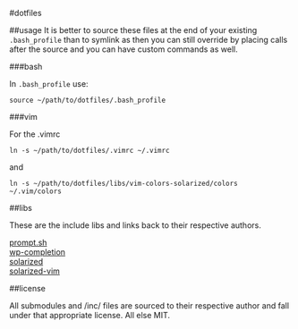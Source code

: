 #dotfiles

##usage
It is better to source these files at the end of your existing `.bash_profile` than to symlink as then you can still override by placing calls after the source and you can have custom commands as well.


###bash

In `.bash_profile` use:
```
source ~/path/to/dotfiles/.bash_profile
```

###vim

For the .vimrc
```
ln -s ~/path/to/dotfiles/.vimrc ~/.vimrc
```

and

```
ln -s ~/path/to/dotfiles/libs/vim-colors-solarized/colors ~/.vim/colors
```

##libs

These are the include libs and links back to their respective authors.

[prompt.sh](https://github.com/cowboy/dotfiles/blob/master/source/50_prompt.sh)  
[wp-completion](https://github.com/wp-cli/wp-cli/)  
[solarized](https://github.com/tomislav/osx-terminal.app-colors-solarized)  
[solarized-vim](https://github.com/altercation/vim-colors-solarized)

##license

All submodules and /inc/ files are sourced to their respective author and fall under that appropriate license. All else MIT.
